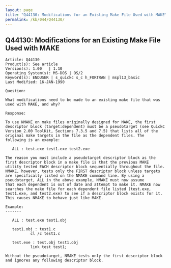 ```yaml
---
layout: page
title: "Q44130: Modifications for an Existing Make File Used with MAKE"
permalink: /kb/044/Q44130/
---
```


## Q44130: Modifications for an Existing Make File Used with MAKE

	Article: Q44130
	Product(s): See article
	Version(s): 1.00   | 1.10
	Operating System(s): MS-DOS | OS/2
	Keyword(s): ENDUSER | s_quickc s_c h_FORTRAN | mspl13_basic
	Last Modified: 16-JAN-1990
	
	Question:
	
	What modifications need to be made to an existing make file that was
	used with MAKE, and why?
	
	Response:
	
	To use NMAKE on make files originally designed for MAKE, the first
	descriptor block (target:dependent) must be a pseudotarget (see QuickC
	Version 2.00 ToolKit, Sections 7.3.5 and 7.5) that lists all of the
	original make targets in the file as the dependent files. The
	following is an example:
	
	   ALL : test.exe test1.exe test2.exe
	
	The reason you must include a pseudotarget descriptor block as the
	first descriptor block in a make file is that the previous MAKE
	utility tested EACH descriptor block sequentially throughout the file.
	NMAKE, however, tests only the FIRST descriptor block unless targets
	are specifically listed on the NMAKE command line. By using a
	pseudotarget, ALL in the above example, NMAKE must now assume
	that each dependent is out of date and attempt to make it. NMAKE now
	searches the make file for each dependent file listed (test.exe,
	test1.exe, and test2.exe) to see if a descriptor block exists for it.
	This causes NMAKE to behave just like MAKE.
	
	Example:
	-------
	
	   ALL : test.exe test1.obj
	
	   test1.obj : test1.c
	           cl /c test1.c
	
	   test.exe : test.obj test1.obj
	           link test test1;
	
	Without the pseudotarget, NMAKE tests only the first descriptor block
	and ignores any following descriptor block.
